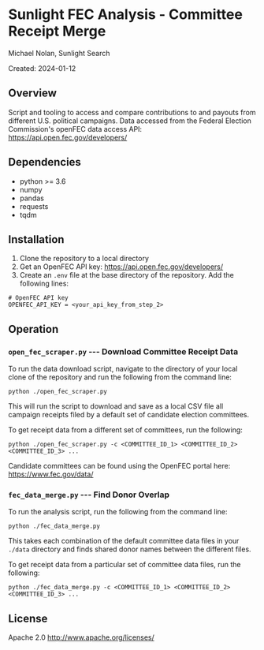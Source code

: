 # Sunlight FEC Analysis - Committee Receipt Merge
Michael Nolan, Sunlight Search

Created: 2024-01-12

## Overview
Script and tooling to access and compare contributions to and payouts from different U.S. political campaigns. Data accessed from the Federal Election Commission's openFEC data access API: https://api.open.fec.gov/developers/

## Dependencies
- python >= 3.6
- numpy
- pandas
- requests
- tqdm

## Installation
1. Clone the repository to a local directory
2. Get an OpenFEC API key: https://api.open.fec.gov/developers/
3. Create an `.env` file at the base directory of the repository. Add the following lines:
```
# OpenFEC API key
OPENFEC_API_KEY = <your_api_key_from_step_2>
```

## Operation

### `open_fec_scraper.py` --- Download Committee Receipt Data
To run the data download script, navigate to the directory of your local clone of the repository and run the following from the command line:
```
python ./open_fec_scraper.py
```
This will run the script to download and save as a local CSV file all campaign receipts filed by a default set of candidate election committees.

To get receipt data from a different set of committees, run the following:
```
python ./open_fec_scraper.py -c <COMMITTEE_ID_1> <COMMITTEE_ID_2> <COMMITTEE_ID_3> ...
```
Candidate committees can be found using the OpenFEC portal here: https://www.fec.gov/data/

### `fec_data_merge.py` --- Find Donor Overlap
To run the analysis script, run the following from the command line:
```
python ./fec_data_merge.py
```
This takes each combination of the default committee data files in your `./data` directory and finds shared donor names between the different files.

To get receipt data from a particular set of committee data files, run the following:
```
python ./fec_data_merge.py -c <COMMITTEE_ID_1> <COMMITTEE_ID_2> <COMMITTEE_ID_3> ...
```

## License
Apache 2.0 http://www.apache.org/licenses/
